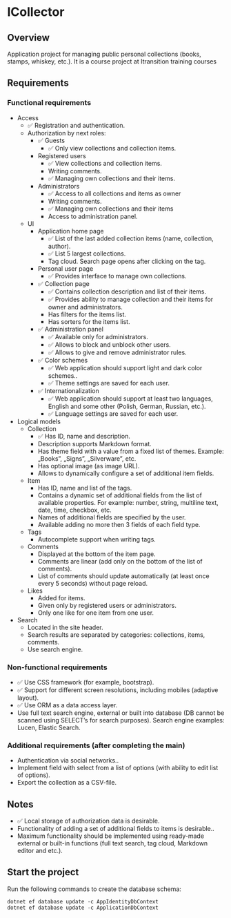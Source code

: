 ﻿# ICollector #

## Overview #

Application project for managing public personal collections (books, stamps, whiskey, etc.). It is a course project at Itransition training courses

## Requirements # 

### Functional requirements #

*   Access
    *   ✅ Registration and authentication.
    *   Authorization by next roles:
        *   ✅ Guests
            *   ✅ Only view collections and collection items.
        *   Registered users
            *   ✅ View collections and collection items.
            *   Writing comments.
            *   ✅ Managing own collections and their items. 
        *   Administrators 
            *   ✅ Access to all collections and items as owner
            *   Writing comments. 
            *   ✅ Managing own collections and their items
            *   Access to administration panel. 
    *   UI
        *  Application home page 
            *   ✅ List of the last added collection items (name, collection, author).
            *   ✅ List 5 largest collections. 
            *   Tag cloud. Search page opens after clicking on the tag. 
        *   Personal user page
            *   ✅ Provides interface to manage own collections. 
        *   ✅ Collection page 
            *   ✅ Contains collection description and list of their items.
            *   ✅ Provides ability to manage collection and their items for owner and administrators.
            *   Has filters for the items list.
            *   Has sorters for the items list. 
        *   ✅ Administration panel
            *   ✅ Available only for administrators.
            *   ✅ Allows to block and unblock other users.
            *   ✅ Allows to give and remove administrator rules.
        *   ✅ Color schemes
            *   ✅ Web application should support light and dark color schemes..
            *   ✅ Theme settings are saved for each user. 
        *   ✅ Internationalization 
            *   ✅ Web application should support at least two languages, English and some other (Polish, German, Russian, etc.). 
            *   ✅ Language settings are saved for each user. 
*   Logical models
    *   Collection
        *   ✅ Has ID, name and description. 
        *   Description supports Markdown format. 
        *   Has theme field with a value from a fixed list of themes. Example: „Books”, „Signs”, „Silverware”, etc. 
        *   Has optional image (as image URL).
        *   Allows to dynamically configure a set of additional item fields. 
    *   Item
        *   Has ID, name and list of the tags.
        *   Contains a dynamic set of additional fields from the list of available properties. For example: number, string, multiline text, date, time, checkbox, etc.
        *   Names of additional fields are specified by the user. 
        *   Available adding no more then 3 fields of each field type. 
    *   Tags
        *   Autocomplete support when writing tags. 
    *   Comments
        *   Displayed at the bottom of the item page. 
        *   Comments are linear (add only on the bottom of the list of comments).
        *   List of comments should update automatically (at least once every 5 seconds) without page reload. 
    *   Likes
        *   Added for items.
        *   Given only by registered users or administrators. 
        *   Only one like for one item from one user. 
*   Search
    *   Located in the site header.
    *   Search results are separated by categories: collections, items, comments.
    *   Use search engine. 

### Non-functional requirements #

*   ✅ Use CSS framework (for example, bootstrap).
*   ✅ Support for different screen resolutions, including mobiles (adaptive layout). 
*   ✅ Use ORM as a data access layer. 
*   Use full text search engine, external or built into database (DB cannot be scanned using SELECT’s for search purposes). Search engine examples: Lucen, Elastic Search.

### Additional requirements (after completing the main) #

*   Authentication via social networks.. 
*   Implement field with select from a list of options (with ability to edit list of options). 
*   Export the collection as a CSV-file. 

## Notes #

*   ✅ Local storage of authorization data is desirable. 
*   Functionality of adding a set of additional fields to items is desirable.. 
*   Maximum functionality should be implemented using ready-made external or built-in functions (full text search, tag cloud, Markdown editor and etc.).

## Start the project #

Run the following commands to create the database schema:

    dotnet ef database update -c AppIdentityDbContext
    dotnet ef database update -c ApplicationDbContext 
